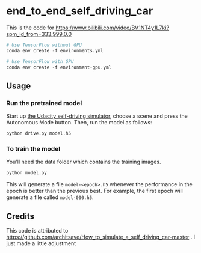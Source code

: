 # end_to_end_self_driving_car
This is the code for https://www.bilibili.com/video/BV1NT4y1L7ki?spm_id_from=333.999.0.0

```python
# Use TensorFlow without GPU
conda env create -f environments.yml 

# Use TensorFlow with GPU
conda env create -f environment-gpu.yml
```


## Usage


### Run the pretrained model

Start up [the Udacity self-driving simulator](https://github.com/udacity/self-driving-car-sim), choose a scene and press the Autonomous Mode button.  Then, run the model as follows:

```python
python drive.py model.h5
```

### To train the model

You'll need the data folder which contains the training images.

```python
python model.py
```

This will generate a file `model-<epoch>.h5` whenever the performance in the epoch is better than the previous best.  For example, the first epoch will generate a file called `model-000.h5`.

## Credits

This code is attributed to https://github.com/architsave/How_to_simulate_a_self_driving_car-master .
I just made a little adjustment
